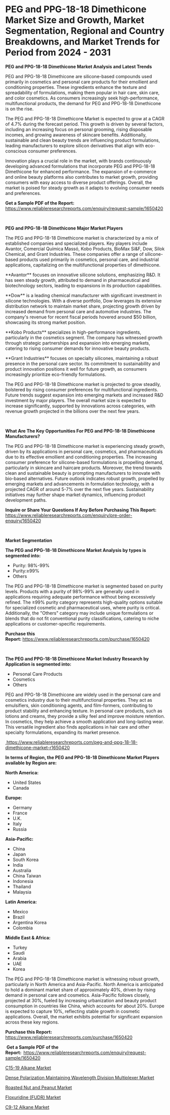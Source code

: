 <p><h1>PEG and PPG-18-18 Dimethicone Market Size and Growth, Market Segmentation, Regional and Country Breakdowns, and Market Trends for Period from 2024 -  2031</h1></p><p><strong>PEG and PPG-18-18 Dimethicone Market Analysis and Latest Trends</strong></p>
<p><p>PEG and PPG-18-18 Dimethicone are silicone-based compounds used primarily in cosmetics and personal care products for their emollient and conditioning properties. These ingredients enhance the texture and spreadability of formulations, making them popular in hair care, skin care, and color cosmetics. As consumers increasingly seek high-performance, multifunctional products, the demand for PEG and PPG-18-18 Dimethicone is on the rise.</p><p>The PEG and PPG-18-18 Dimethicone Market is expected to grow at a CAGR of 4.7% during the forecast period. This growth is driven by several factors, including an increasing focus on personal grooming, rising disposable incomes, and growing awareness of skincare benefits. Additionally, sustainable and clean beauty trends are influencing product formulations, leading manufacturers to explore silicon derivatives that align with eco-conscious consumer preferences.</p><p>Innovation plays a crucial role in the market, with brands continuously developing advanced formulations that incorporate PEG and PPG-18-18 Dimethicone for enhanced performance. The expansion of e-commerce and online beauty platforms also contributes to market growth, providing consumers with easy access to diverse product offerings. Overall, the market is poised for steady growth as it adapts to evolving consumer needs and preferences.</p></p>
<p><strong>Get a Sample PDF of the Report:&nbsp;</strong> <a href="https://www.reliableresearchreports.com/enquiry/request-sample/1650420?utm_campaign=121&utm_medium=2&utm_source=Github&utm_content=ia&utm_term=08122024&utm_id=peg-and-ppg-18-18-dimethicone">https://www.reliableresearchreports.com/enquiry/request-sample/1650420</a></p>
<p>&nbsp;</p>
<p><strong>PEG and PPG-18-18 Dimethicone Major Market Players</strong></p>
<p><p>The PEG and PPG-18-18 Dimethicone market is characterized by a mix of established companies and specialized players. Key players include Avantor, Comercial Química Massó, Kobo Products, BioMax Si&F, Dow, Silok Chemical, and Grant Industries. These companies offer a range of silicone-based products used primarily in cosmetics, personal care, and industrial applications, capitalizing on the multifunctional properties of dimethicone.</p><p>**Avantor** focuses on innovative silicone solutions, emphasizing R&D. It has seen steady growth, attributed to demand in pharmaceutical and biotechnology sectors, leading to expansions in its production capabilities. </p><p>**Dow** is a leading chemical manufacturer with significant investment in silicone technologies. With a diverse portfolio, Dow leverages its extensive distribution network to maintain market share, projecting growth driven by increased demand from personal care and automotive industries. The company's revenue for recent fiscal periods hovered around $50 billion, showcasing its strong market position.</p><p>**Kobo Products** specializes in high-performance ingredients, particularly in the cosmetics segment. The company has witnessed growth through strategic partnerships and expansion into emerging markets, catering to rising consumer demands for innovative beauty products.</p><p>**Grant Industries** focuses on specialty silicones, maintaining a robust presence in the personal care sector. Its commitment to sustainability and product innovation positions it well for future growth, as consumers increasingly prioritize eco-friendly formulations.</p><p>The PEG and PPG-18-18 Dimethicone market is projected to grow steadily, bolstered by rising consumer preferences for multifunctional ingredients. Future trends suggest expansion into emerging markets and increased R&D investment by major players. The overall market size is expected to increase significantly, supported by innovations across categories, with revenue growth projected in the billions over the next few years.</p></p>
<p>&nbsp;</p>
<p><strong>What Are The Key Opportunities For PEG and PPG-18-18 Dimethicone Manufacturers?</strong></p>
<p><p>The PEG and PPG-18-18 Dimethicone market is experiencing steady growth, driven by its applications in personal care, cosmetics, and pharmaceuticals due to its effective emollient and conditioning properties. The increasing consumer preference for silicone-based formulations is propelling demand, particularly in skincare and haircare products. Moreover, the trend towards clean and sustainable beauty is prompting manufacturers to innovate with bio-based alternatives. Future outlook indicates robust growth, propelled by emerging markets and advancements in formulation technology, with a projected CAGR of around 5-7% over the next five years. Sustainability initiatives may further shape market dynamics, influencing product development paths.</p></p>
<p><strong>Inquire or Share Your Questions If Any Before Purchasing This Report:</strong> <a href="https://www.reliableresearchreports.com/enquiry/pre-order-enquiry/1650420?utm_campaign=121&utm_medium=2&utm_source=Github&utm_content=ia&utm_term=08122024&utm_id=peg-and-ppg-18-18-dimethicone">https://www.reliableresearchreports.com/enquiry/pre-order-enquiry/1650420</a></p>
<p>&nbsp;</p>
<p><strong>Market Segmentation</strong></p>
<p><strong>The PEG and PPG-18-18 Dimethicone Market Analysis by types is segmented into:</strong></p>
<p><ul><li>Purity: 98%-99%</li><li>Purity:≥99%</li><li>Others</li></ul></p>
<p><p>The PEG and PPG-18-18 Dimethicone market is segmented based on purity levels. Products with a purity of 98%-99% are generally used in applications requiring adequate performance without being excessively refined. The ≥99% purity category represents high-quality options suitable for specialized cosmetic and pharmaceutical uses, where purity is critical. Additionally, the "Others" category may include unique formulations or blends that do not fit conventional purity classifications, catering to niche applications or customer-specific requirements.</p></p>
<p><strong>Purchase this Report:&nbsp;</strong><a href="https://www.reliableresearchreports.com/purchase/1650420?utm_campaign=121&utm_medium=2&utm_source=Github&utm_content=ia&utm_term=08122024&utm_id=peg-and-ppg-18-18-dimethicone">https://www.reliableresearchreports.com/purchase/1650420</a></p>
<p>&nbsp;</p>
<p><strong>The PEG and PPG-18-18 Dimethicone Market Industry Research by Application is segmented into:</strong></p>
<p><ul><li>Personal Care Products</li><li>Cosmetics</li><li>Others</li></ul></p>
<p><p>PEG and PPG-18-18 Dimethicone are widely used in the personal care and cosmetics industry due to their multifunctional properties. They act as emulsifiers, skin conditioning agents, and film-formers, contributing to product stability and enhancing texture. In personal care products, such as lotions and creams, they provide a silky feel and improve moisture retention. In cosmetics, they help achieve a smooth application and long-lasting wear. This versatile ingredient also finds applications in hair care and other specialty formulations, expanding its market presence.</p></p>
<p><a href="https://www.reliableresearchreports.com/peg-and-ppg-18-18-dimethicone-market-r1650420?utm_campaign=121&utm_medium=2&utm_source=Github&utm_content=ia&utm_term=08122024&utm_id=peg-and-ppg-18-18-dimethicone">&nbsp;https://www.reliableresearchreports.com/peg-and-ppg-18-18-dimethicone-market-r1650420</a></p>
<p><strong>In terms of Region, the PEG and PPG-18-18 Dimethicone Market Players available by Region are:</strong></p>
<p>
    <p> <strong> North America: </strong>
        <ul>
            <li>United States</li>
            <li>Canada</li>
        </ul>
        </p> 
    <p> <strong> Europe: </strong>
        <ul>
            <li>Germany</li>
            <li>France</li>
            <li>U.K.</li>
            <li>Italy</li>
            <li>Russia</li>
        </ul>
        </p> 
    <p> <strong> Asia-Pacific: </strong>
        <ul>
            <li>China</li>
            <li>Japan</li>
            <li>South Korea</li>
            <li>India</li>
            <li>Australia</li>
            <li>China Taiwan</li>
            <li>Indonesia</li>
            <li>Thailand</li>
            <li>Malaysia</li>
        </ul>
        </p> 
    <p> <strong> Latin America: </strong>
        <ul>
            <li>Mexico</li>
            <li>Brazil</li>
            <li>Argentina Korea</li>
            <li>Colombia</li>
        </ul>
        </p> 
    <p> <strong> Middle East & Africa: </strong>
        <ul>
            <li>Turkey</li>
            <li>Saudi</li>
            <li>Arabia</li>
            <li>UAE</li>
            <li>Korea</li>
        </ul>
    </p>
    </p>
<p><p>The PEG and PPG-18-18 Dimethicone market is witnessing robust growth, particularly in North America and Asia-Pacific. North America is anticipated to hold a dominant market share of approximately 40%, driven by rising demand in personal care and cosmetics. Asia-Pacific follows closely, projected at 30%, fueled by increasing urbanization and beauty product consumption in countries like China, which accounts for about 20%. Europe is expected to capture 10%, reflecting stable growth in cosmetic applications. Overall, the market exhibits potential for significant expansion across these key regions.</p></p>
<p><strong>Purchase this Report: </strong><a href="https://www.reliableresearchreports.com/purchase/1650420?utm_campaign=121&utm_medium=2&utm_source=Github&utm_content=ia&utm_term=08122024&utm_id=peg-and-ppg-18-18-dimethicone">https://www.reliableresearchreports.com/purchase/1650420</a></p>
<p>&nbsp;<strong>Get a Sample PDF of the Report:&nbsp;&nbsp;</strong><a href="https://www.reliableresearchreports.com/enquiry/request-sample/1650420?utm_campaign=121&utm_medium=2&utm_source=Github&utm_content=ia&utm_term=08122024&utm_id=peg-and-ppg-18-18-dimethicone">https://www.reliableresearchreports.com/enquiry/request-sample/1650420</a></p>
<p><strong></strong></p>
<p><p><a href="https://github.com/mauripalmi/Market-Research-Report-List-5/blob/main/c15-19-alkane-market.md?utm_campaign=121&utm_medium=2&utm_source=Github&utm_content=ia&utm_term=08122024&utm_id=peg-and-ppg-18-18-dimethicone">C15-19 Alkane Market</a></p><p><a href="https://issuu.com/reportprime-2/docs/dense-polarization-maintaining-wavelength-division?utm_campaign=121&utm_medium=2&utm_source=Github&utm_content=ia&utm_term=08122024&utm_id=peg-and-ppg-18-18-dimethicone">Dense Polarization Maintaining Wavelength Division Multiplexer Market</a></p><p><a href="https://www.linkedin.com/pulse/roasted-nut-peanut-market-research-report-drivers-critical-w5uqf?utm_campaign=121&utm_medium=2&utm_source=Github&utm_content=ia&utm_term=08122024&utm_id=peg-and-ppg-18-18-dimethicone">Roasted Nut and Peanut Market</a></p><p><a href="https://www.linkedin.com/pulse/detailed-analysis-floxuridine-fudr-market-decision-making-vajac?utm_campaign=121&utm_medium=2&utm_source=Github&utm_content=ia&utm_term=08122024&utm_id=peg-and-ppg-18-18-dimethicone">Floxuridine (FUDR) Market</a></p><p><a href="https://github.com/gulaimolin/Market-Research-Report-List-6/blob/main/c9-12-alkane-market.md?utm_campaign=121&utm_medium=2&utm_source=Github&utm_content=ia&utm_term=08122024&utm_id=peg-and-ppg-18-18-dimethicone">C9-12 Alkane Market</a></p></p>